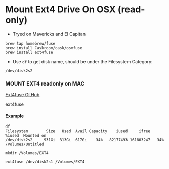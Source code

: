 
# Mount Ext4 Drive On OSX (read-only)
- Tryed on Mavericks and El Capitan

```
brew tap homebrew/fuse
brew install Caskroom/cask/osxfuse
brew install ext4fuse
```

- Use `df` to get disk name, should be under the Filesystem Category:

```
/dev/disk2s2
```

### MOUNT EXT4 readonly on MAC

[Ext4fuse GitHub](https://github.com/gerard/ext4fuse#readme)


ext4fuse <disk> <mountpoint>

#### Example

```
df
Filesystem        Size   Used  Avail Capacity    iused     ifree %iused  Mounted on
/dev/disk2s2     931Gi  313Gi  617Gi    34%   82177493 161803247   34%   /Volumes/Untitled

mkdir /Volumes/EXT4

ext4fuse /dev/disk2s1 /Volumes/EXT4
```